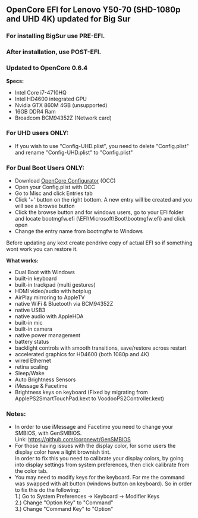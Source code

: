 ## OpenCore EFI for Lenovo Y50-70 (SHD-1080p and UHD 4K) updated for Big Sur

### For installing BigSur use PRE-EFI.
### After installation, use POST-EFI.


### Updated to OpenCore 0.6.4

**Specs:**
  - Intel Core i7-4710HQ
  - Intel HD4600 integrated GPU
  - Nvidia GTX 860M 4GB (unsupported)
  - 16GB DDR4 Ram
  - Broadcom BCM94352Z (Network card)
  
  
  ### For UHD users ONLY:
  - If you wish to use "Config-UHD.plist", you need to delete "Config.plist" and rename "Config-UHD.plist" to "Config.plist"
  
  
  ### For Dual Boot Users ONLY:

 - Download  [OpenCore Configurator](https://mackie100projects.altervista.org/download-opencore-configurator) (OCC) 
 - Open your Config.plist with OCC
 - Go to Misc and click Entries tab
 - Click '+' button on the right bottom. A new entry will be created and you will see a browse button
 - Click the browse button and for windows users, go to your EFI folder  and locate bootmgfw.efi  (\EFI\Microsoft\Boot\bootmgfw.efi) and click open
 - Change the entry name from bootmgfw to Windows

  
 
 Before updating any kext create pendrive copy of actual EFI so if something wont
 work you can restore it.
 
 **What works:**
 
- Dual Boot with Windows
 - built-in keyboard
 - built-in trackpad (multi gestures)
 - HDMI video/audio with hotplug
 - AirPlay mirroring to AppleTV
 - native WiFi & Bluetooth via BCM94352Z
 - native USB3
 - native audio with AppleHDA
 - built-in mic
 - built-in camera
 - native power management
 - battery status
 - backlight controls with smooth transitions, save/restore across restart
 - accelerated graphics for HD4600 (both 1080p and 4K)
 - wired Ethernet
 - retina scaling
 - Sleep/Wake
 - Auto Brightness Sensors
 - iMessage & Facetime
 - Brightness keys on keyboard (Fixed by migrating from ApplePS2SmartTouchPad.kext to VoodooPS2Controller.kext)



### Notes: 
- In order to use iMessage and Facetime you need to change your SMBIOS, with GenSMBIOS.<br>
Link: https://github.com/corpnewt/GenSMBIOS <br>
- For those having issues with the display color, for some users the display color have a light brownish tint. <br>
In order to fix this you need to calibrate your display colors, by going into display settings from system preferences, then click calibrate from the color tab. <br>
- You may need to modify keys for the keyboard. For me the command was swapped with alt button (windows button on keyboard). So in order to fix this do the following: <br>
  1.) Go to System Preferences -> Keyboard -> Modifier Keys <br>
  2.) Change "Option Key" to "Command" <br>
  3.) Change  "Command Key" to "Option" <br>

